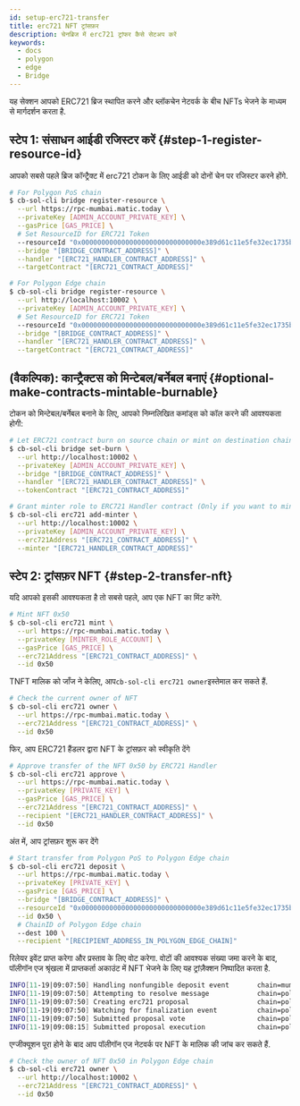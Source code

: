 ```yaml
---
id: setup-erc721-transfer
title: erc721 NFT ट्रांसफ़र
description: चेनब्रिज में erc721 ट्रांफर कैसे सेटअप करें
keywords:
  - docs
  - polygon
  - edge
  - Bridge
---
```


यह सेक्शन आपको ERC721 ब्रिज स्थापित करने और ब्लॉकचेन नेटवर्क के बीच NFTs भेजने के माध्यम से मार्गदर्शन करता है.

## स्टेप 1: संसाधन आईडी रजिस्टर करें {#step-1-register-resource-id}

आपको सबसे पहले ब्रिज कॉन्ट्रैक्ट में erc721 टोकन के लिए आईडी को दोनों चेन पर रजिस्टर करने होंगे.

```bash
# For Polygon PoS chain
$ cb-sol-cli bridge register-resource \
  --url https://rpc-mumbai.matic.today \
  --privateKey [ADMIN_ACCOUNT_PRIVATE_KEY] \
  --gasPrice [GAS_PRICE] \
  # Set ResourceID for ERC721 Token
  --resourceId "0x000000000000000000000000000000e389d61c11e5fe32ec1735b3cd38c69501" \
  --bridge "[BRIDGE_CONTRACT_ADDRESS]" \
  --handler "[ERC721_HANDLER_CONTRACT_ADDRESS]" \
  --targetContract "[ERC721_CONTRACT_ADDRESS]"

# For Polygon Edge chain
$ cb-sol-cli bridge register-resource \
  --url http://localhost:10002 \
  --privateKey [ADMIN_ACCOUNT_PRIVATE_KEY] \
  # Set ResourceID for ERC721 Token
  --resourceId "0x000000000000000000000000000000e389d61c11e5fe32ec1735b3cd38c69501" \
  --bridge "[BRIDGE_CONTRACT_ADDRESS]" \
  --handler "[ERC721_HANDLER_CONTRACT_ADDRESS]" \
  --targetContract "[ERC721_CONTRACT_ADDRESS]"
```

## (वैकल्पिक): कान्ट्रैक्टस को मिन्टेबल/बर्नेबल बनाएं {#optional-make-contracts-mintable-burnable}

टोकन को मिन्टेबल/बर्नेबल बनाने के लिए, आपको निम्नलिखित कमांड्स को कॉल करने की आवश्यकता होगी:

```bash
# Let ERC721 contract burn on source chain or mint on destination chain
$ cb-sol-cli bridge set-burn \
  --url http://localhost:10002 \
  --privateKey [ADMIN_ACCOUNT_PRIVATE_KEY] \
  --bridge "[BRIDGE_CONTRACT_ADDRESS]" \
  --handler "[ERC721_HANDLER_CONTRACT_ADDRESS]" \
  --tokenContract "[ERC721_CONTRACT_ADDRESS]"

# Grant minter role to ERC721 Handler contract (Only if you want to mint)
$ cb-sol-cli erc721 add-minter \
  --url http://localhost:10002 \
  --privateKey [ADMIN_ACCOUNT_PRIVATE_KEY] \
  --erc721Address "[ERC721_CONTRACT_ADDRESS]" \
  --minter "[ERC721_HANDLER_CONTRACT_ADDRESS]"
```

## स्टेप 2: ट्रांसफ़र NFT {#step-2-transfer-nft}

यदि आपको इसकी आवश्यकता है तो सबसे पहले, आप एक NFT का मिंट करेंगे.

```bash
# Mint NFT 0x50
$ cb-sol-cli erc721 mint \
  --url https://rpc-mumbai.matic.today \
  --privateKey [MINTER_ROLE_ACCOUNT] \
  --gasPrice [GAS_PRICE] \
  --erc721Address "[ERC721_CONTRACT_ADDRESS]" \
  --id 0x50
```

TNFT मालिक को जाँज ने केलिए, आप`cb-sol-cli erc721 owner`इस्तेमाल कर सकते हैं.

```bash
# Check the current owner of NFT
$ cb-sol-cli erc721 owner \
  --url https://rpc-mumbai.matic.today \
  --erc721Address "[ERC721_CONTRACT_ADDRESS]" \
  --id 0x50
```

फिर, आप ERC721 हैंडलर द्वारा NFT के ट्रांसफ़र को स्वीकृति देंगे

```bash
# Approve transfer of the NFT 0x50 by ERC721 Handler
$ cb-sol-cli erc721 approve \
  --url https://rpc-mumbai.matic.today \
  --privateKey [PRIVATE_KEY] \
  --gasPrice [GAS_PRICE] \
  --erc721Address "[ERC721_CONTRACT_ADDRESS]" \
  --recipient "[ERC721_HANDLER_CONTRACT_ADDRESS]" \
  --id 0x50
```

अंत में, आप ट्रांसफ़र शुरू कर देंगे

```bash
# Start transfer from Polygon PoS to Polygon Edge chain
$ cb-sol-cli erc721 deposit \
  --url https://rpc-mumbai.matic.today \
  --privateKey [PRIVATE_KEY] \
  --gasPrice [GAS_PRICE] \
  --bridge "[BRIDGE_CONTRACT_ADDRESS]" \
  --resourceId "0x000000000000000000000000000000e389d61c11e5fe32ec1735b3cd38c69501" \
  --id 0x50 \
  # ChainID of Polygon Edge chain
  --dest 100 \
  --recipient "[RECIPIENT_ADDRESS_IN_POLYGON_EDGE_CHAIN]"
```

रिलेयर इवेंट प्राप्त करेगा और प्रस्ताव के लिए वोट करेगा. वोटों की आवश्यक संख्या जमा करने के बाद, पॉलीगॉन एज श्रृंखला में प्राप्तकर्ता अकाउंट में NFT भेजने के लिए यह ट्रांज़ैक्शन निष्पादित करता है.

```bash
INFO[11-19|09:07:50] Handling nonfungible deposit event       chain=mumbai
INFO[11-19|09:07:50] Attempting to resolve message            chain=polygon-edge type=NonFungibleTransfer src=99 dst=100 nonce=2 rId=000000000000000000000000000000e389d61c11e5fe32ec1735b3cd38c69501
INFO[11-19|09:07:50] Creating erc721 proposal                 chain=polygon-edge src=99 nonce=2
INFO[11-19|09:07:50] Watching for finalization event          chain=polygon-edge src=99 nonce=2
INFO[11-19|09:07:50] Submitted proposal vote                  chain=polygon-edge tx=0x58a22d84a08269ad2e8d52d8dc038621f1a21109d11c7b6e0d32d5bf21ea8505 src=99 depositNonce=2 gasPrice=1
INFO[11-19|09:08:15] Submitted proposal execution             chain=polygon-edge tx=0x57419844881a07531e31667c609421662d94d21d0709e64fb728138309267e68 src=99 dst=100 nonce=2 gasPrice=3
```

एग्जीक्यूशन पूरा होने के बाद आप पॉलीगॉन एज नेटवर्क पर NFT के मालिक की जांच कर सकते हैं.

```bash
# Check the owner of NFT 0x50 in Polygon Edge chain
$ cb-sol-cli erc721 owner \
  --url http://localhost:10002 \
  --erc721Address "[ERC721_CONTRACT_ADDRESS]" \
  --id 0x50
```

